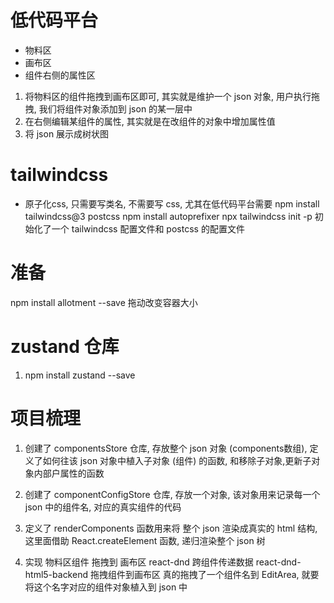 # 低代码平台
- 物料区
- 画布区
- 组件右侧的属性区

1. 将物料区的组件拖拽到画布区即可, 其实就是维护一个 json 对象, 用户执行拖拽, 我们将组件对象添加到 json 的某一层中
2. 在右侧编辑某组件的属性, 其实就是在改组件的对象中增加属性值
3. 将 json 展示成树状图

# tailwindcss
- 原子化css, 只需要写类名, 不需要写 css, 尤其在低代码平台需要
npm install tailwindcss@3 postcss
npm install autoprefixer
npx tailwindcss init -p   初始化了一个 tailwindcss 配置文件和 postcss 的配置文件

# 准备
npm install allotment --save  拖动改变容器大小

# zustand 仓库
1. npm install zustand --save

# 项目梳理
1. 创建了 componentsStore 仓库, 存放整个 json 对象 (components数组), 定义了如何往该 json 对象中植入子对象 (组件) 的函数, 和移除子对象,更新子对象内部户属性的函数

2. 创建了 componentConfigStore 仓库, 存放一个对象, 该对象用来记录每一个 json 中的组件名, 对应的真实组件的代码

3. 定义了 renderComponents 函数用来将 整个 json 渲染成真实的 html 结构, 这里面借助 React.createElement 函数, 递归渲染整个 json 树

4. 实现 物料区组件 拖拽到 画布区
    react-dnd  跨组件传递数据
    react-dnd-html5-backend  拖拽组件到画布区
真的拖拽了一个组件名到 EditArea, 就要将这个名字对应的组件对象植入到 json 中